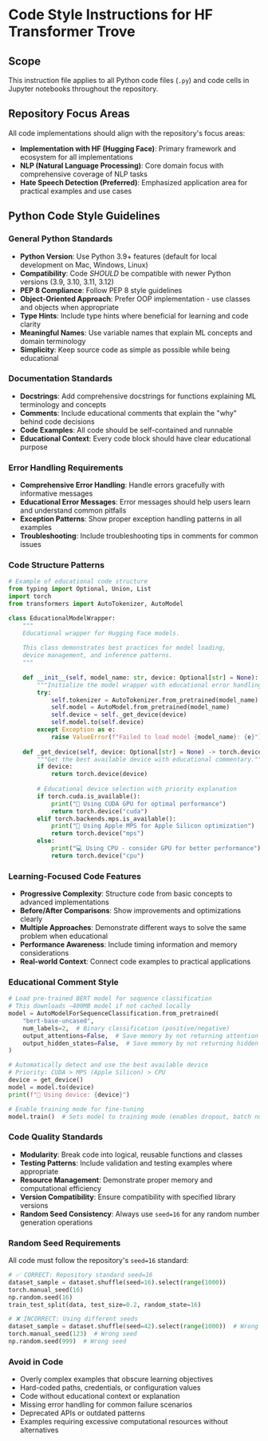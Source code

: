 # Code Style Instructions for HF Transformer Trove

## Scope
This instruction file applies to all Python code files (`.py`) and code cells in Jupyter notebooks throughout the repository.

## Repository Focus Areas
All code implementations should align with the repository's focus areas:
- **Implementation with HF (Hugging Face)**: Primary framework and ecosystem for all implementations
- **NLP (Natural Language Processing)**: Core domain focus with comprehensive coverage of NLP tasks
- **Hate Speech Detection (Preferred)**: Emphasized application area for practical examples and use cases

## Python Code Style Guidelines

### General Python Standards
- **Python Version**: Use Python 3.9+ features (default for local development on Mac, Windows, Linux)
- **Compatibility**: Code *SHOULD* be compatible with newer Python versions (3.9, 3.10, 3.11, 3.12)
- **PEP 8 Compliance**: Follow PEP 8 style guidelines
- **Object-Oriented Approach**: Prefer OOP implementation - use classes and objects when appropriate
- **Type Hints**: Include type hints where beneficial for learning and code clarity
- **Meaningful Names**: Use variable names that explain ML concepts and domain terminology
- **Simplicity**: Keep source code as simple as possible while being educational

### Documentation Standards
- **Docstrings**: Add comprehensive docstrings for functions explaining ML terminology and concepts
- **Comments**: Include educational comments that explain the "why" behind code decisions
- **Code Examples**: All code should be self-contained and runnable
- **Educational Context**: Every code block should have clear educational purpose

### Error Handling Requirements
- **Comprehensive Error Handling**: Handle errors gracefully with informative messages
- **Educational Error Messages**: Error messages should help users learn and understand common pitfalls
- **Exception Patterns**: Show proper exception handling patterns in all examples
- **Troubleshooting**: Include troubleshooting tips in comments for common issues

### Code Structure Patterns
```python
# Example of educational code structure
from typing import Optional, Union, List
import torch
from transformers import AutoTokenizer, AutoModel

class EducationalModelWrapper:
    """
    Educational wrapper for Hugging Face models.
    
    This class demonstrates best practices for model loading,
    device management, and inference patterns.
    """
    
    def __init__(self, model_name: str, device: Optional[str] = None):
        """Initialize the model wrapper with educational error handling."""
        try:
            self.tokenizer = AutoTokenizer.from_pretrained(model_name)
            self.model = AutoModel.from_pretrained(model_name)
            self.device = self._get_device(device)
            self.model.to(self.device)
        except Exception as e:
            raise ValueError(f"Failed to load model {model_name}: {e}")
    
    def _get_device(self, device: Optional[str] = None) -> torch.device:
        """Get the best available device with educational commentary."""
        if device:
            return torch.device(device)
        
        # Educational device selection with priority explanation
        if torch.cuda.is_available():
            print("🚀 Using CUDA GPU for optimal performance")
            return torch.device("cuda")
        elif torch.backends.mps.is_available():
            print("🍎 Using Apple MPS for Apple Silicon optimization")
            return torch.device("mps")
        else:
            print("💻 Using CPU - consider GPU for better performance")
            return torch.device("cpu")
```

### Learning-Focused Code Features
- **Progressive Complexity**: Structure code from basic concepts to advanced implementations
- **Before/After Comparisons**: Show improvements and optimizations clearly
- **Multiple Approaches**: Demonstrate different ways to solve the same problem when educational
- **Performance Awareness**: Include timing information and memory considerations
- **Real-world Context**: Connect code examples to practical applications

### Educational Comment Style
```python
# Load pre-trained BERT model for sequence classification
# This downloads ~400MB model if not cached locally
model = AutoModelForSequenceClassification.from_pretrained(
    "bert-base-uncased",
    num_labels=2,  # Binary classification (positive/negative)
    output_attentions=False,  # Save memory by not returning attention weights
    output_hidden_states=False,  # Save memory by not returning hidden states
)

# Automatically detect and use the best available device
# Priority: CUDA > MPS (Apple Silicon) > CPU
device = get_device()
model = model.to(device)
print(f"📱 Using device: {device}")

# Enable training mode for fine-tuning
model.train()  # Sets model to training mode (enables dropout, batch norm updates)
```

### Code Quality Standards
- **Modularity**: Break code into logical, reusable functions and classes
- **Testing Patterns**: Include validation and testing examples where appropriate
- **Resource Management**: Demonstrate proper memory and computational efficiency
- **Version Compatibility**: Ensure compatibility with specified library versions
- **Random Seed Consistency**: Always use `seed=16` for any random number generation operations

### Random Seed Requirements
All code must follow the repository's `seed=16` standard:

```python
# ✅ CORRECT: Repository standard seed=16
dataset_sample = dataset.shuffle(seed=16).select(range(1000))
torch.manual_seed(16)
np.random.seed(16)
train_test_split(data, test_size=0.2, random_state=16)

# ❌ INCORRECT: Using different seeds
dataset_sample = dataset.shuffle(seed=42).select(range(1000))  # Wrong seed
torch.manual_seed(123)  # Wrong seed  
np.random.seed(999)  # Wrong seed
```

### Avoid in Code
- Overly complex examples that obscure learning objectives
- Hard-coded paths, credentials, or configuration values
- Code without educational context or explanation
- Missing error handling for common failure scenarios
- Deprecated APIs or outdated patterns
- Examples requiring excessive computational resources without alternatives